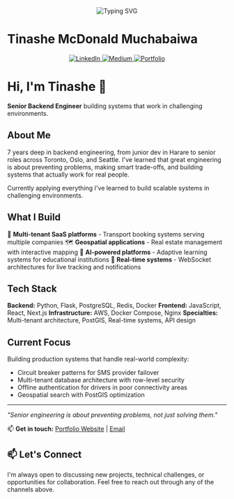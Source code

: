 <div align="center">
  <img src="https://readme-typing-svg.herokuapp.com?font=Poppins&weight=600&size=28&duration=4000&pause=1000&color=0366D6&center=true&vCenter=true&width=800&lines=Backend+Engineer+%7C+Fullstack+Engineer+%7C+Mobile+Developer;Python+%7C+Flask+%7C+React+Native+%7C+PostgreSQL;Building+Enterprise-Grade+Solutions" alt="Typing SVG" />
</div>

# Tinashe McDonald Muchabaiwa

<div align="center">
  <a href="https://linkedin.com/in/tinashe-muchabaiwa">
    <img src="https://img.shields.io/badge/LinkedIn-0077B5?style=for-the-badge&logo=linkedin&logoColor=white" alt="LinkedIn"/>
  </a>
  <a href="https://medium.com/@themuchy">
    <img src="https://img.shields.io/badge/Medium-12100E?style=for-the-badge&logo=medium&logoColor=white" alt="Medium"/>
  </a>
  <a href="http://tinashe.my">
    <img src="https://img.shields.io/badge/Portfolio-0366D6?style=for-the-badge&logo=google-chrome&logoColor=white" alt="Portfolio"/>
  </a>
</div>

# Hi, I'm Tinashe 👋

  **Senior Backend Engineer** building systems that work in challenging environments.

  ## About Me
  7 years deep in backend engineering, from junior dev in Harare to senior roles across Toronto, Oslo, and
  Seattle. I've learned that great engineering is about preventing problems, making smart trade-offs, and
  building systems that actually work for real people.

  Currently applying everything I've learned to build scalable systems in challenging environments.

  ## What I Build
  🚛 **Multi-tenant SaaS platforms** - Transport booking systems serving multiple companies
  🗺️ **Geospatial applications** - Real estate management with interactive mapping
  🤖 **AI-powered platforms** - Adaptive learning systems for educational institutions
  📡 **Real-time systems** - WebSocket architectures for live tracking and notifications

  ## Tech Stack
  **Backend:** Python, Flask, PostgreSQL, Redis, Docker
  **Frontend:** JavaScript, React, Next.js
  **Infrastructure:** AWS, Docker Compose, Nginx
  **Specialties:** Multi-tenant architecture, PostGIS, Real-time systems, API design

  ## Current Focus
  Building production systems that handle real-world complexity:
  - Circuit breaker patterns for SMS provider failover
  - Multi-tenant database architecture with row-level security
  - Offline authentication for drivers in poor connectivity areas
  - Geospatial search with PostGIS optimization

  ---
  *"Senior engineering is about preventing problems, not just solving them."*

  📫 **Get in touch:** [Portfolio Website](https://tinashe.my) | [Email](mailto:muchabaiwatinashe@gmail.com)


## 📫 Let's Connect

I'm always open to discussing new projects, technical challenges, or opportunities for collaboration. Feel free to reach out through any of the channels above.

